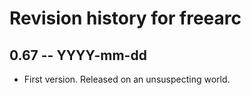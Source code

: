 # Revision history for freearc

## 0.67 -- YYYY-mm-dd

* First version. Released on an unsuspecting world.
